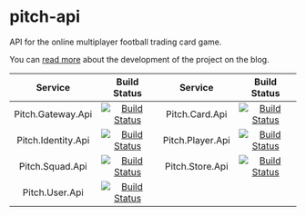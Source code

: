 # pitch-api

API for the online multiplayer football trading card game.

You can [read more](https://github.com/jcbcn/pitch-blog) about the development of the project on the blog.

|    Service   |  Build Status  |    Service    |  Build Status |
|     :---:    |     :---:      |     :---:     |     :---:     |
| Pitch.Gateway.Api   | [![Build Status](https://dev.azure.com/pitch-game/Pitch%20API/_apis/build/status/Pitch.Gateway.Api?branchName=master)](https://dev.azure.com/pitch-game/Pitch%20API/_build/latest?definitionId=2&branchName=master)     | Pitch.Card.Api    | [![Build Status](https://dev.azure.com/pitch-game/Pitch%20API/_apis/build/status/Pitch.Card.Api?branchName=master)](https://dev.azure.com/pitch-game/Pitch%20API/_build/latest?definitionId=4&branchName=master)
| Pitch.Identity.Api  | [![Build Status](https://dev.azure.com/pitch-game/Pitch%20API/_apis/build/status/Pitch.Identity.Api?branchName=master)](https://dev.azure.com/pitch-game/Pitch%20API/_build/latest?definitionId=3&branchName=master)       | Pitch.Player.Api     | [![Build Status](https://dev.azure.com/pitch-game/Pitch%20API/_apis/build/status/Pitch.Player.Api?branchName=master)](https://dev.azure.com/pitch-game/Pitch%20API/_build/latest?definitionId=5&branchName=master)
Pitch.Squad.Api       | [![Build Status](https://dev.azure.com/pitch-game/Pitch%20API/_apis/build/status/Pitch.Squad.Api?branchName=master)](https://dev.azure.com/pitch-game/Pitch%20API/_build/latest?definitionId=6&branchName=master)      |  Pitch.Store.Api     | [![Build Status](https://dev.azure.com/pitch-game/Pitch%20API/_apis/build/status/Pitch.Store.Api?branchName=master)](https://dev.azure.com/pitch-game/Pitch%20API/_build/latest?definitionId=7&branchName=master)
| Pitch.User.Api        | [![Build Status](https://dev.azure.com/pitch-game/Pitch%20API/_apis/build/status/Pitch.User.Api?branchName=master)](https://dev.azure.com/pitch-game/Pitch%20API/_build/latest?definitionId=8&branchName=master)
